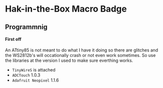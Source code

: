  # Hak-in-the-Box Macro Badge #
## Programmnig ##
#### First off ####
An ATtiny85 is not meant to do what I have it doing so there are glitches and the WS2812b's 
will occationally crash or not even work sometimes. So use the libraries at the version I used 
to make sure everthing works.<br>
* ```TinyWireS``` is attached
* ```ADCTouch``` 1.0.3
* ```Adafruit Neopixel``` 1.1.6
